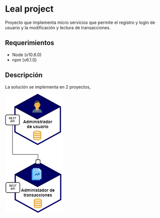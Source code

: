 # Leal project
Proyecto que implementa micro servicios que permite el registro y login de usuario y la modificación y lectura de transacciones.

## Requerimientos
* Node (v10.6.0)
* npm (v6.1.0)

## Descripción

La solución se implementa en 2 proyectos, 

![Microservices ](https://github.com/lautaro2385/lealtest/blob/master/Untitled%20Diagram.png)